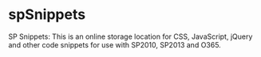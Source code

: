 spSnippets
==========

SP Snippets: This is an online storage location for CSS, JavaScript, jQuery and other code snippets for use with SP2010, SP2013 and O365.
